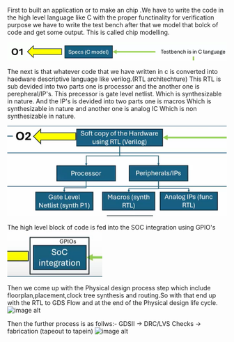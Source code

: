 
First to built an application or to make an chip .We have to write the code in the high level language like C with the proper functinality for verification purpose we have to write the test bench after that we model that bolck of code and get some  output. This is called chip  modelling.

  ![image alt](https://github.com/souhardya-ece/RISC-V-Reference-SoC-Tapeout-Program-week0/blob/main/Screenshot%202025-09-20%20133746.png)

The next is that whatever code that we have written in c is converted into haedware descriptive language like verilog.(RTL architechture)
This RTL is sub devided into two parts one is processor and the another one is perepheral/IP's.
This precessor is gate level netlist. Which is synthesizable in nature.
And the IP's is devided into two parts one is macros Which is synthesizable in nature and another one is analog IC Which is non synthesizable in nature.

 ![image alt](https://github.com/souhardya-ece/RISC-V-Reference-SoC-Tapeout-Program-week0/blob/main/Screenshot%202025-09-20%20140315.png)
 
The high level block of code is fed into the SOC integration using GPIO's
![image alt](https://github.com/souhardya-ece/RISC-V-Reference-SoC-Tapeout-Program-week0/blob/main/Screenshot%202025-09-20%20140332.png)

Then we come up with the Physical design process step which include floorplan,placement,clock tree synthesis and routing.So with that end up with the RTL to GDS Flow
and at the end of the Physical design life cycle.
![image alt]()

Then the further process is as follws:- GDSII -> DRC/LVS Checks -> fabrication    (tapeout to tapein)
![image alt]()

